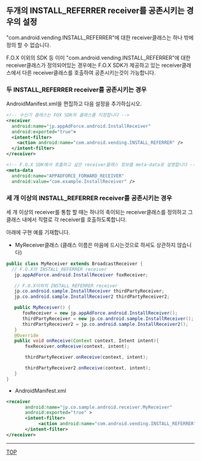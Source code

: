 ## 두개의 INSTALL_REFERRER receiver를 공존시키는 경우의 설정

"com.android.vending.INSTALL_REFERRER"에 대한 receiver클래스는 하나 밖에 정의 할 수 없습니다.

F.O.X 이외의 SDK 등 이미 "com.android.vending.INSTALL_REFERRER"에 대한 receiver클래스가 정의되어있는 경우에는 F.O.X SDK가 제공하고 있는 receiver클래스에서 다른 receiver클래스를 호출하여 공존시키는것이 가능합니다.

### 두 INSTALL_REFERRER receiver를 공존시키는 경우

AndroidManifest.xml을 편집하고 다음 설정을 추가하십시오.

```xml
<!-- 수신기 클래스는 FOX SDK의 클래스를 지정합니다 -->
<receiver
  android:name="jp.appAdForce.android.InstallReceiver"
  android:exported="true">
  <intent-filter>
    <action android:name="com.android.vending.INSTALL_REFERRER" />
  </intent-filter>
</receiver>

<!-- F.O.X SDK에서 호출하고 싶은 receiver클래스 정보를 meta-data로 설명합니다 -->
<meta-data
  android:name="APPADFORCE_FORWARD_RECEIVER"
  android:value="com.example.InstallReceiver" />
```

### 세 개 이상의 INSTALL_REFERRER receiver를 공존시키는 경우

세 개 이상의 receiver를 통합 할 때는 하나의 축이되는 receiver클래스를 정의하고 그 클래스 내에서 직렬로 각 receiver를 호출하도록합니다.

아래에 구현 예를 기재합니다.

* MyReceiver클래스 (클래스 이름은 마음에 드시는것으로 하셔도 상관하지 않습니다)

```java
public class MyReceiver extends BroadcastReceiver {
  // F.O.X의 INSTALL_REFERRER receiver
   jp.appAdForce.android.InstallReceiver foxReceiver;

   // F.O.X이외의 INSTALL_REFERRER receiver
   jp.co.android.sample.InstallReceiver thirdPartyReceiver;
   jp.co.android.sample.InstallReceiver2 thirdPartyReceiver2;

   public MyReceiver() {
      foxReceiver = new jp.appAdForce.android.InstallReceiver();
      thirdPartyReceiver = new jp.co.android.sample.InstallReceiver();
      thirdPartyReceiver2 = jp.co.android.sample.InstallReceiver2();
   }
   @Override
   public void onReceive(Context context, Intent intent){
       foxReceiver.onReceive(context, intent);

       thirdPartyReceiver.onReceive(context, intent);

       thirdPartyReceiver2.onReceive(context, intent);
   }
}
```

* AndroidManifest.xml

```xml
<receiver
       android:name="jp.co.sample.android.receiver.MyReceiver"
       android:exported="true" >
       <intent-filter>
            <action android:name="com.android.vending.INSTALL_REFERRER" />
       </intent-filter>
</receiver>
```

---
[TOP](/lang/ko/doc/README.md)
